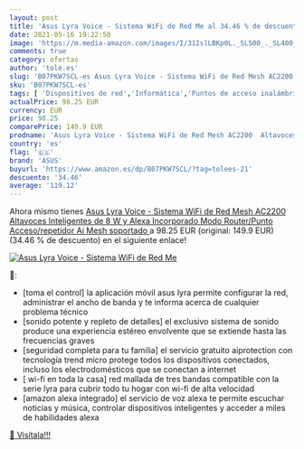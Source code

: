 ```yaml
---
layout: post
title: 'Asus Lyra Voice - Sistema WiFi de Red Me al 34.46 % de descuento'
date: 2021-05-16 19:22:50
image: 'https://m.media-amazon.com/images/I/31IslLBKp0L._SL500_._SL400_.jpg'
comments: true
category: ofertas
author: 'tole.es'
slug: 'B07PKW7SCL-es Asus Lyra Voice - Sistema WiFi de Red Mesh AC2200...'
sku: 'B07PKW7SCL-es'
tags: [ 'Dispositivos de red','Informática','Puntos de acceso inalámbrico','Routers','Sistemas WiFi Mesh','alexa','asus', ]
actualPrice: 98.25 EUR
currency: EUR
price: 98.25
comparePrice: 149.9 EUR
prodname: 'Asus Lyra Voice - Sistema WiFi de Red Mesh AC2200  Altavoces Inteligentes de 8 W y Alexa Incorporado  Modo Router/Punto Acceso/repetidor  Ai Mesh soportado '
country: 'es'
flag: '🇪🇸'
brand: 'ASUS'
buyurl: 'https://www.amazon.es/dp/B07PKW7SCL/?tag=tolees-21'
descuento: '34.46'
average: '119.12'
---
```


Ahora mismo tienes [Asus Lyra Voice - Sistema WiFi de Red Mesh AC2200  Altavoces Inteligentes de 8 W y Alexa Incorporado  Modo Router/Punto Acceso/repetidor  Ai Mesh soportado ](https://www.amazon.es/dp/B07PKW7SCL/?tag=tolees-21) a 98.25 EUR (original: 149.9 EUR) (34.46 %  de descuento) en el siguiente enlace!

[![Asus Lyra Voice - Sistema WiFi de Red Me](https://m.media-amazon.com/images/I/31IslLBKp0L._SL500_._SL400_.jpg)](https://www.amazon.es/dp/B07PKW7SCL/?tag=tolees-21)

🔎:

- [toma el control] la aplicación móvil asus lyra permite configurar la red, administrar el ancho de banda y te informa acerca de cualquier problema técnico
- [sonido potente y repleto de detalles] el exclusivo sistema de sonido produce una experiencia estéreo envolvente que se extiende hasta las frecuencias graves
- [seguridad completa para tu familia] el servicio gratuito aiprotection con tecnología trend micro protege todos los dispositivos conectados, incluso los electrodomésticos que se conectan a internet
- [ wi-fi en toda la casa] red mallada de tres bandas compatible con la serie lyra para cubrir todo tu hogar con wi-fi de alta velocidad
- [amazon alexa integrado] el servicio de voz alexa te permite escuchar noticias y música, controlar dispositivos inteligentes y acceder a miles de habilidades alexa

[🛒 Visítala!!!](https://www.amazon.es/dp/B07PKW7SCL/?tag=tolees-21)
